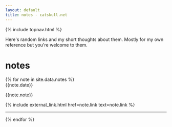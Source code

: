 ```yaml
---
layout: default
title: notes - catskull.net
---
```

{% include topnav.html %}

Here's random links and my short thoughts about them. Mostly for my own reference but you're welcome to them.

# notes

<section id="notes">
  {% for note in site.data.notes %}
  <article>
  	<time>{{note.date}}</time> 
	  <p>{{note.note}}</p>
	  {% include external_link.html href=note.link text=note.link %}
	</article>
	<hr>
  {% endfor %}
</section>
